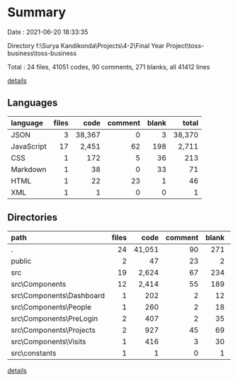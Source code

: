 # Summary

Date : 2021-06-20 18:33:35

Directory f:\Surya Kandikonda\Projects\4-2\Final Year Project\toss-business\toss-business

Total : 24 files,  41051 codes, 90 comments, 271 blanks, all 41412 lines

[details](details.md)

## Languages
| language | files | code | comment | blank | total |
| :--- | ---: | ---: | ---: | ---: | ---: |
| JSON | 3 | 38,367 | 0 | 3 | 38,370 |
| JavaScript | 17 | 2,451 | 62 | 198 | 2,711 |
| CSS | 1 | 172 | 5 | 36 | 213 |
| Markdown | 1 | 38 | 0 | 33 | 71 |
| HTML | 1 | 22 | 23 | 1 | 46 |
| XML | 1 | 1 | 0 | 0 | 1 |

## Directories
| path | files | code | comment | blank | total |
| :--- | ---: | ---: | ---: | ---: | ---: |
| . | 24 | 41,051 | 90 | 271 | 41,412 |
| public | 2 | 47 | 23 | 2 | 72 |
| src | 19 | 2,624 | 67 | 234 | 2,925 |
| src\Components | 12 | 2,414 | 55 | 189 | 2,658 |
| src\Components\Dashboard | 1 | 202 | 2 | 12 | 216 |
| src\Components\People | 1 | 260 | 2 | 18 | 280 |
| src\Components\PreLogin | 2 | 407 | 2 | 35 | 444 |
| src\Components\Projects | 2 | 927 | 45 | 69 | 1,041 |
| src\Components\Visits | 1 | 416 | 3 | 30 | 449 |
| src\constants | 1 | 1 | 0 | 1 | 2 |

[details](details.md)
